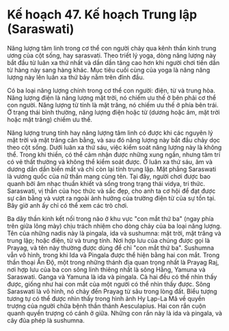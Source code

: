 # Kế hoạch 47. Kế hoạch Trung lập (Saraswati)

Năng lượng tâm linh trong cơ thể con người chảy qua kênh thần kinh trung ương của cột sống, hay sarasvati. Theo triết lý yoga, dòng năng lượng này bắt đầu từ luân xa thứ nhất và dần dần tăng cao hơn khi người chơi tiến dần từ hàng này sang hàng khác. Mục tiêu cuối cùng của yoga là nâng năng lượng này lên luân xa thứ bảy nằm trên đỉnh đầu.

Có ba loại năng lượng chính trong cơ thể con người: điện, từ và trung hòa. Năng lượng điện là năng lượng mặt trời, nó chiếm ưu thế ở bên phải cơ thể con người. Năng lượng từ tính là mặt trăng, nó chiếm ưu thế ở phía bên trái. Ở trạng thái bình thường, năng lượng điện hoặc từ (dương hoặc âm, mặt trời hoặc mặt trăng) chiếm ưu thế.

Năng lượng trung tính hay năng lượng tâm linh có được khi các nguyên lý mặt trời và mặt trăng cân bằng, và sau đó năng lượng này bắt đầu chảy dọc theo cột sống. Dưới luân xa thứ sáu, việc kiểm soát năng lượng này là không thể. Trong khi thiền, có thể cảm nhận được những xung ngắn, nhưng tâm trí có vẻ thất thường và không thể kiểm soát được. Ở luân xa thứ sáu, âm và dương dần dần biến mất và chỉ còn lại tính trung lập. Mặt phẳng Saraswati là vương quốc của nữ thần mang cùng tên. Tại đây, người chơi được bao quanh bởi âm nhạc thuần khiết và sống trong trạng thái vidya, tri thức. Saraswati, vị thần của học thức và sắc đẹp, cho anh ta cơ hội để đạt được sự cân bằng và vượt ra ngoài ảnh hưởng của trường điện từ của sự tồn tại. Bây giờ anh ấy chỉ có thể xem các trò chơi.

Ba dây thần kinh kết nối trong não ở khu vực "con mắt thứ ba" (ngay phía trên giữa lông mày) chịu trách nhiệm cho dòng chảy của ba loại năng lượng. Tên của những nadis này là pingala, ida và sushumna: mặt trời, mặt trăng và trung lập; hoặc điện, từ và trung tính. Nơi hợp lưu của chúng được gọi là Prayag, và tên này thường được dùng để chỉ "con mắt thứ ba". Sushumna vẫn vô hình, trong khi Ida và Pingala được thể hiện bằng hai con mắt. Trong thần thoại Ấn Độ, một trong những thánh địa quan trọng nhất là Prayag Raj, nơi hợp lưu của ba con sông linh thiêng nhất là sông Hằng, Yamuna và Saraswati. Ganga và Yamuna là ida và pingala. Cả hai đều có thể nhìn thấy được, giống như hai con mắt của một người có thể nhìn thấy được. Sông Saraswati là vô hình, nó chảy đến Prayag từ sâu trong lòng đất. Biểu tượng tương tự có thể được nhìn thấy trong hình ảnh Hy Lạp-La Mã về quyền trượng của người chữa bệnh thần thánh Aesculapius. Hai con rắn cuộn quanh quyền trượng có cánh ở giữa. Những con rắn này là ida và pingala, và cây đũa phép là sushumna.

